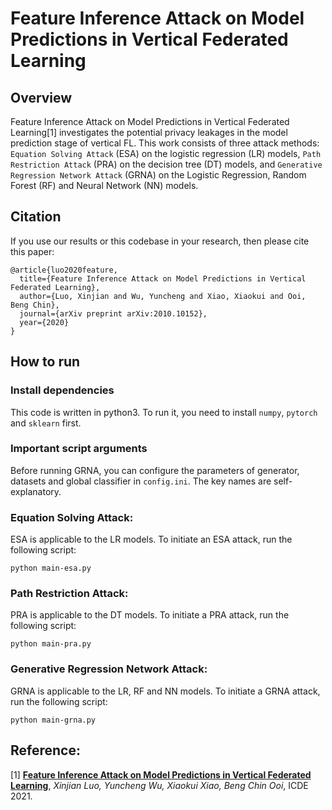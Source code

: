 # Feature Inference Attack on Model Predictions in Vertical Federated Learning

## Overview
Feature Inference Attack on Model Predictions in Vertical Federated Learning[1] investigates the potential privacy leakages in the model prediction stage of vertical FL. This work consists of three attack methods: `Equation Solving Attack` (ESA) on the logistic regression (LR) models, `Path Restriction Attack` (PRA) on the decision tree (DT) models, and `Generative Regression Network Attack` (GRNA) on the Logistic Regression, Random Forest (RF) and Neural Network (NN) models.



## Citation
If you use our results or this codebase in your research, then please cite this paper:
```
@article{luo2020feature,
  title={Feature Inference Attack on Model Predictions in Vertical Federated Learning},
  author={Luo, Xinjian and Wu, Yuncheng and Xiao, Xiaokui and Ooi, Beng Chin},
  journal={arXiv preprint arXiv:2010.10152},
  year={2020}
}
```

## How to run
### Install dependencies
This code is written in python3.
To run it, you need to install `numpy`, `pytorch` and `sklearn` first.

### Important script arguments
Before running GRNA, you can configure the parameters of generator, datasets and global classifier in `config.ini`. The key names are self-explanatory.

  
### Equation Solving Attack:
ESA is applicable to the LR models. 
To initiate an ESA attack, run the following script:
```
python main-esa.py
```

### Path Restriction Attack:
PRA is applicable to the DT models. 
To initiate a PRA attack, run the following script:
```
python main-pra.py
```


### Generative Regression Network Attack:
GRNA is applicable to the LR, RF and NN models.
To initiate a GRNA attack, run the following script:
```
python main-grna.py
```


## Reference:
[1] [**Feature Inference Attack on Model Predictions in Vertical Federated Learning**](https://arxiv.org/abs/2010.10152), *Xinjian Luo, Yuncheng Wu, Xiaokui Xiao, Beng Chin Ooi*, ICDE 2021.
